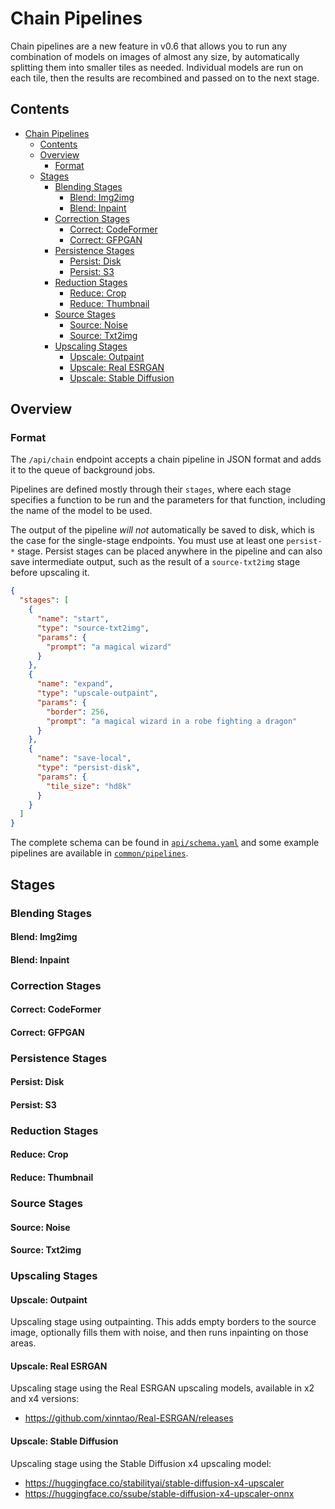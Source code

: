 # Chain Pipelines

Chain pipelines are a new feature in v0.6 that allows you to run any combination of models on images
of almost any size, by automatically splitting them into smaller tiles as needed. Individual models
are run on each tile, then the results are recombined and passed on to the next stage.

## Contents

- [Chain Pipelines](#chain-pipelines)
  - [Contents](#contents)
  - [Overview](#overview)
    - [Format](#format)
  - [Stages](#stages)
    - [Blending Stages](#blending-stages)
      - [Blend: Img2img](#blend-img2img)
      - [Blend: Inpaint](#blend-inpaint)
    - [Correction Stages](#correction-stages)
      - [Correct: CodeFormer](#correct-codeformer)
      - [Correct: GFPGAN](#correct-gfpgan)
    - [Persistence Stages](#persistence-stages)
      - [Persist: Disk](#persist-disk)
      - [Persist: S3](#persist-s3)
    - [Reduction Stages](#reduction-stages)
      - [Reduce: Crop](#reduce-crop)
      - [Reduce: Thumbnail](#reduce-thumbnail)
    - [Source Stages](#source-stages)
      - [Source: Noise](#source-noise)
      - [Source: Txt2img](#source-txt2img)
    - [Upscaling Stages](#upscaling-stages)
      - [Upscale: Outpaint](#upscale-outpaint)
      - [Upscale: Real ESRGAN](#upscale-real-esrgan)
      - [Upscale: Stable Diffusion](#upscale-stable-diffusion)

## Overview

### Format

The `/api/chain` endpoint accepts a chain pipeline in JSON format and adds it to the queue of background jobs.

Pipelines are defined mostly through their `stages`, where each stage specifies a function to be run and the
parameters for that function, including the name of the model to be used.

The output of the pipeline _will not_ automatically be saved to disk, which is the case for the single-stage
endpoints. You must use at least one `persist-*` stage. Persist stages can be placed anywhere in the pipeline
and can also save intermediate output, such as the result of a `source-txt2img` stage before upscaling it.

```json
{
  "stages": [
    {
      "name": "start",
      "type": "source-txt2img",
      "params": {
        "prompt": "a magical wizard"
      }
    },
    {
      "name": "expand",
      "type": "upscale-outpaint",
      "params": {
        "border": 256,
        "prompt": "a magical wizard in a robe fighting a dragon"
      }
    },
    {
      "name": "save-local",
      "type": "persist-disk",
      "params": {
        "tile_size": "hd8k"
      }
    }
  ]
}
```

The complete schema can be found in [`api/schema.yaml`](../api/schema.yaml) and some example pipelines are available
in [`common/pipelines`](../common/pipelines).

## Stages

### Blending Stages

#### Blend: Img2img

#### Blend: Inpaint

### Correction Stages

#### Correct: CodeFormer

#### Correct: GFPGAN

### Persistence Stages

#### Persist: Disk

#### Persist: S3

### Reduction Stages

#### Reduce: Crop

#### Reduce: Thumbnail

### Source Stages

#### Source: Noise

#### Source: Txt2img

### Upscaling Stages

#### Upscale: Outpaint

Upscaling stage using outpainting. This adds empty borders to the source image, optionally fills them with noise, and
then runs inpainting on those areas.

#### Upscale: Real ESRGAN

Upscaling stage using the Real ESRGAN upscaling models, available in x2 and x4 versions:

- https://github.com/xinntao/Real-ESRGAN/releases

#### Upscale: Stable Diffusion

Upscaling stage using the Stable Diffusion x4 upscaling model:

- https://huggingface.co/stabilityai/stable-diffusion-x4-upscaler
- https://huggingface.co/ssube/stable-diffusion-x4-upscaler-onnx
